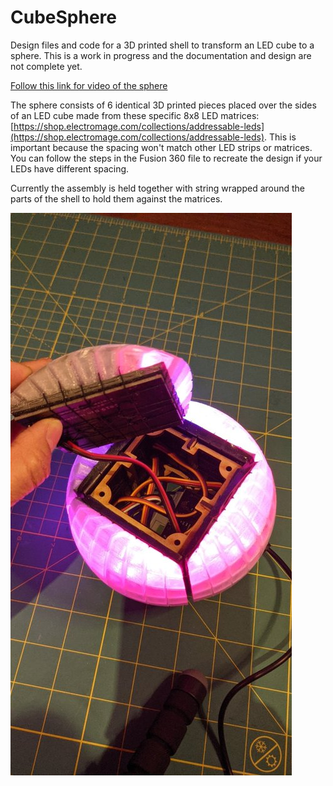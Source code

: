 # CubeSphere
Design files and code for a 3D printed shell to transform an LED cube to a sphere. This is a work in progress and the documentation and design are not complete yet.

[Follow this link for video of the sphere](https://youtube.com/shorts/eQoiFBxLnEA?feature=share)

The sphere consists of 6 identical 3D printed pieces placed over the sides of an LED cube made from these specific 8x8 LED matrices: [https://shop.electromage.com/collections/addressable-leds](https://shop.electromage.com/collections/addressable-leds). This is important because the spacing won't match other LED strips or matrices. You can follow the steps in the Fusion 360 file to recreate the design if your LEDs have different spacing.

Currently the assembly is held together with string wrapped around the parts of the shell to hold them against the matrices.

![Partially completed CubeSphere](Pictures/CubeSphere.jpg)

